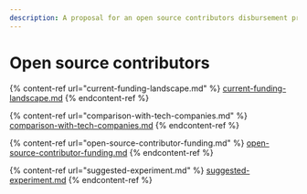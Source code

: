 ```yaml
---
description: A proposal for an open source contributors disbursement process
---
```


# Open source contributors

{% content-ref url="current-funding-landscape.md" %}
[current-funding-landscape.md](current-funding-landscape.md)
{% endcontent-ref %}

{% content-ref url="comparison-with-tech-companies.md" %}
[comparison-with-tech-companies.md](comparison-with-tech-companies.md)
{% endcontent-ref %}

{% content-ref url="open-source-contributor-funding.md" %}
[open-source-contributor-funding.md](open-source-contributor-funding.md)
{% endcontent-ref %}

{% content-ref url="suggested-experiment.md" %}
[suggested-experiment.md](suggested-experiment.md)
{% endcontent-ref %}
